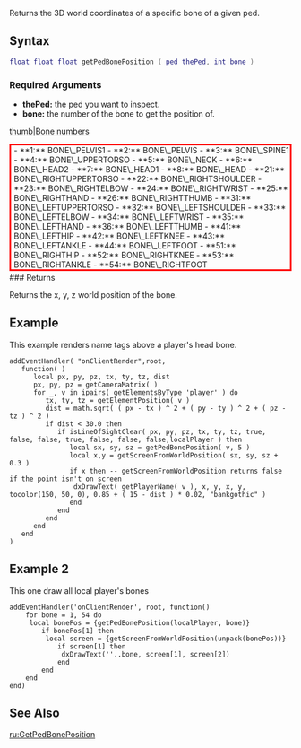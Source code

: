 Returns the 3D world coordinates of a specific bone of a given ped.

Syntax
------

``` lua
float float float getPedBonePosition ( ped thePed, int bone )
```

### Required Arguments

-   **thePed:** the ped you want to inspect.
-   **bone:** the number of the bone to get the position of.

[thumb|Bone numbers](/docs/image-bones.jpg.md "wikilink")

<div style="border: 3px red solid; margin-bottom:3px; padding-left:5px;">
-   **1:** BONE\_PELVIS1
-   **2:** BONE\_PELVIS
-   **3:** BONE\_SPINE1
-   **4:** BONE\_UPPERTORSO
-   **5:** BONE\_NECK
-   **6:** BONE\_HEAD2
-   **7:** BONE\_HEAD1
-   **8:** BONE\_HEAD
-   **21:** BONE\_RIGHTUPPERTORSO
-   **22:** BONE\_RIGHTSHOULDER
-   **23:** BONE\_RIGHTELBOW
-   **24:** BONE\_RIGHTWRIST
-   **25:** BONE\_RIGHTHAND
-   **26:** BONE\_RIGHTTHUMB
-   **31:** BONE\_LEFTUPPERTORSO
-   **32:** BONE\_LEFTSHOULDER
-   **33:** BONE\_LEFTELBOW
-   **34:** BONE\_LEFTWRIST
-   **35:** BONE\_LEFTHAND
-   **36:** BONE\_LEFTTHUMB
-   **41:** BONE\_LEFTHIP
-   **42:** BONE\_LEFTKNEE
-   **43:** BONE\_LEFTANKLE
-   **44:** BONE\_LEFTFOOT
-   **51:** BONE\_RIGHTHIP
-   **52:** BONE\_RIGHTKNEE
-   **53:** BONE\_RIGHTANKLE
-   **54:** BONE\_RIGHTFOOT

</div>
### Returns

Returns the x, y, z world position of the bone.

Example
-------

This example renders name tags above a player's head bone.

    addEventHandler( "onClientRender",root,
       function( )
          local px, py, pz, tx, ty, tz, dist
          px, py, pz = getCameraMatrix( )
          for _, v in ipairs( getElementsByType 'player' ) do
             tx, ty, tz = getElementPosition( v )
             dist = math.sqrt( ( px - tx ) ^ 2 + ( py - ty ) ^ 2 + ( pz - tz ) ^ 2 )
             if dist < 30.0 then
                if isLineOfSightClear( px, py, pz, tx, ty, tz, true, false, false, true, false, false, false,localPlayer ) then
                   local sx, sy, sz = getPedBonePosition( v, 5 )
                   local x,y = getScreenFromWorldPosition( sx, sy, sz + 0.3 )
                   if x then -- getScreenFromWorldPosition returns false if the point isn't on screen
                    dxDrawText( getPlayerName( v ), x, y, x, y, tocolor(150, 50, 0), 0.85 + ( 15 - dist ) * 0.02, "bankgothic" )
                   end
                end
             end
          end
       end
    )

Example 2
---------

This one draw all local player's bones

    addEventHandler('onClientRender', root, function()
        for bone = 1, 54 do
         local bonePos = {getPedBonePosition(localPlayer, bone)}
            if bonePos[1] then
             local screen = {getScreenFromWorldPosition(unpack(bonePos))}
                if screen[1] then
                 dxDrawText(''..bone, screen[1], screen[2])
                end
            end
        end
    end)

See Also
--------

[ru:GetPedBonePosition](/docs/ru-getpedboneposition.md "wikilink")
